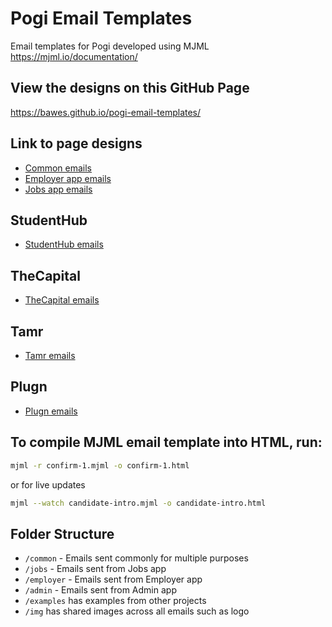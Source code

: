 # Pogi Email Templates

Email templates for Pogi developed using MJML
https://mjml.io/documentation/

## View the designs on this GitHub Page
https://bawes.github.io/pogi-email-templates/

## Link to page designs

* [Common emails](./common/README.md)
* [Employer app emails](./employer/README.md)
* [Jobs app emails](./jobs/README.md)

## StudentHub
* [StudentHub emails](./studenthub/README.md)

## TheCapital
* [TheCapital emails](./thecapital/README.md)

## Tamr
* [Tamr emails](./tamr/README.md)

## Plugn
* [Plugn emails](./plugn/README.md)


## To compile MJML email template into HTML, run:

```bash
mjml -r confirm-1.mjml -o confirm-1.html
```

or for live updates

```bash
mjml --watch candidate-intro.mjml -o candidate-intro.html
```

## Folder Structure

* `/common` - Emails sent commonly for multiple purposes
* `/jobs` - Emails sent from Jobs app
* `/employer` - Emails sent from Employer app
* `/admin` - Emails sent from Admin app
* `/examples` has examples from other projects
* `/img` has shared images across all emails such as logo
